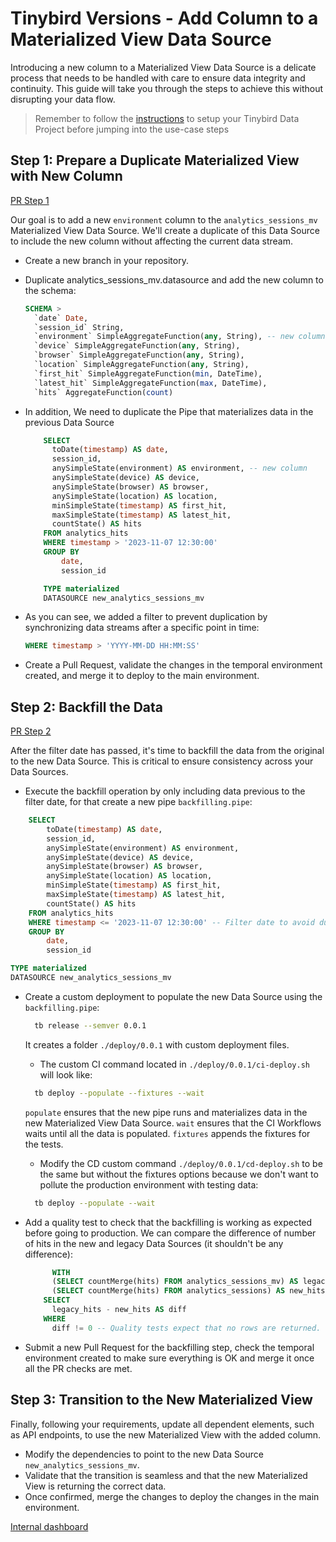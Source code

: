 # Tinybird Versions - Add Column to a Materialized View Data Source

Introducing a new column to a Materialized View Data Source is a delicate process that needs to be handled with care to ensure data integrity and continuity. This guide will take you through the steps to achieve this without disrupting your data flow.

> Remember to follow the [instructions](../README.md) to setup your Tinybird Data Project before jumping into the use-case steps

## Step 1: Prepare a Duplicate Materialized View with New Column

[PR Step 1](https://github.com/tinybirdco/use-case-examples/pull/35)

Our goal is to add a new `environment` column to the `analytics_sessions_mv` Materialized View Data Source. We'll create a duplicate of this Data Source to include the new column without affecting the current data stream.

- Create a new branch in your repository.
- Duplicate analytics_sessions_mv.datasource and add the new column to the schema:
  
    ```sql
    SCHEMA >
      `date` Date,
      `session_id` String,
      `environment` SimpleAggregateFunction(any, String), -- new column
      `device` SimpleAggregateFunction(any, String),
      `browser` SimpleAggregateFunction(any, String),
      `location` SimpleAggregateFunction(any, String),
      `first_hit` SimpleAggregateFunction(min, DateTime),
      `latest_hit` SimpleAggregateFunction(max, DateTime),
      `hits` AggregateFunction(count)
    ```
- In addition, We need to duplicate the Pipe that materializes data in the previous Data Source

  ```sql
      SELECT
        toDate(timestamp) AS date,
        session_id,
        anySimpleState(environment) AS environment, -- new column
        anySimpleState(device) AS device,
        anySimpleState(browser) AS browser,
        anySimpleState(location) AS location,
        minSimpleState(timestamp) AS first_hit,
        maxSimpleState(timestamp) AS latest_hit,
        countState() AS hits
      FROM analytics_hits
      WHERE timestamp > '2023-11-07 12:30:00'
      GROUP BY
          date,
          session_id

      TYPE materialized
      DATASOURCE new_analytics_sessions_mv
  ```
  
- As you can see, we added a filter to prevent duplication by synchronizing data streams after a specific point in time:
  ```sql
  WHERE timestamp > 'YYYY-MM-DD HH:MM:SS'
  ```
- Create a Pull Request, validate the changes in the temporal environment created, and merge it to deploy to the main environment.

## Step 2: Backfill the Data

[PR Step 2](https://github.com/tinybirdco/use-case-examples/pull/37)

After the filter date has passed, it's time to backfill the data from the original to the new Data Source. This is critical to ensure consistency across your Data Sources.

- Execute the backfill operation by only including data previous to the filter date, for that create a new pipe `backfilling.pipe`:

```sql
    SELECT
        toDate(timestamp) AS date,
        session_id,
        anySimpleState(environment) AS environment,
        anySimpleState(device) AS device,
        anySimpleState(browser) AS browser,
        anySimpleState(location) AS location,
        minSimpleState(timestamp) AS first_hit,
        maxSimpleState(timestamp) AS latest_hit,
        countState() AS hits
    FROM analytics_hits
    WHERE timestamp <= '2023-11-07 12:30:00' -- Filter date to avoid duplicates
    GROUP BY
        date,
        session_id

TYPE materialized
DATASOURCE new_analytics_sessions_mv
```

- Create a custom deployment to populate the new Data Source using the `backfilling.pipe`:
  
  ```sh
    tb release --semver 0.0.1
  ```

  It creates a folder `./deploy/0.0.1` with custom deployment files.

  - The custom CI command located in `./deploy/0.0.1/ci-deploy.sh` will look like:
  ```sh
    tb deploy --populate --fixtures --wait
  ```
  `populate` ensures that the new pipe runs and materializes data in the new Materialized View Data Source.
  `wait` ensures that the CI Workflows waits until all the data is populated.
  `fixtures` appends the fixtures for the tests.

  - Modify the CD custom command `./deploy/0.0.1/cd-deploy.sh` to be the same but without the fixtures options because we don't want to pollute the production environment with testing data:

  ```sh
    tb deploy --populate --wait
  ```

- Add a quality test to check that the backfilling is working as expected before going to production. We can compare the difference of number of hits in the new and legacy Data Sources (it shouldn't be any difference):

  ```sql
        WITH
        (SELECT countMerge(hits) FROM analytics_sessions_mv) AS legacy_hits,
        (SELECT countMerge(hits) FROM analytics_sessions) AS new_hits
      SELECT
        legacy_hits - new_hits AS diff
      WHERE
        diff != 0 -- Quality tests expect that no rows are returned.
  ```
- Submit a new Pull Request for the backfilling step, check the temporal environment created to make sure everything is OK and merge it once all the PR checks are met.

## Step 3: Transition to the New Materialized View

Finally, following your requirements, update all dependent elements, such as API endpoints, to use the new Materialized View with the added column.

- Modify the dependencies to point to the new Data Source `new_analytics_sessions_mv`.
- Validate that the transition is seamless and that the new Materialized View is returning the correct data. 
- Once confirmed, merge the changes to deploy the changes in the main environment.


[Internal dashboard](https://ui.tinybird.co/84bf43ba-6e93-4d88-ad4e-6ec68027fc1d/dashboard)